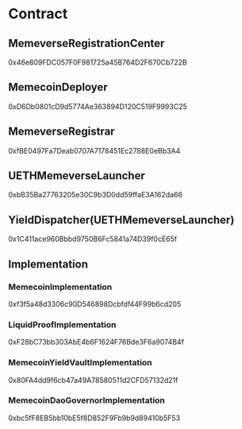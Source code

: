 # Contract

## MemeverseRegistrationCenter

0x46e809FDC057F0F981725a45B764D2F670Cb722B

## MemecoinDeployer

0xD6Db0801cD9d5774Ae363894D120C519F9993C25

## MemeverseRegistrar

0xfBE0497Fa7Deab0707A7178451Ec2788E0eBb3A4

## UETHMemeverseLauncher

0xbB35Ba27763205e30C9b3D0dd59ffaE3A162da66

## YieldDispatcher(UETHMemeverseLauncher)

0x1C411ace960Bbbd9750B6Fc5841a74D39f0cE65f

## Implementation

### MemecoinImplementation

0xf3f5a48d3306c90D546898Dcbfdf44F99b6cd205

### LiquidProofImplementation

0xF28bC73bb303AbE4b6F1624F76Bde3F6a9074B4f

### MemecoinYieldVaultImplementation

0x80FA4dd9f6cb47a49A78580511d2CFD57132d21f

### MemecoinDaoGovernorImplementation

0xbc5fF8EB5bb10bE5f8D852F9Fb9b9d89410b5F53
